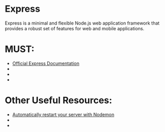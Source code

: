 # Express
Express is a minimal and flexible Node.js web application framework that provides a robust set of features for web and mobile applications.

# MUST:
<ul>
  <li><a href="https://expressjs.com/">Official Express Documentation</a></li>
  <li><a href=""> </a></li>
  <li><a href=""> </a></li>
  <li><a href=""> </a></li>
</ul>

# Other Useful Resources:
<ul>
  <li><a href="https://nodemon.io/"> Automatically restart your server with Nodemon</a></li>
  <li><a href=""> </a></li>
  <li><a href=""> </a></li>
</ul
